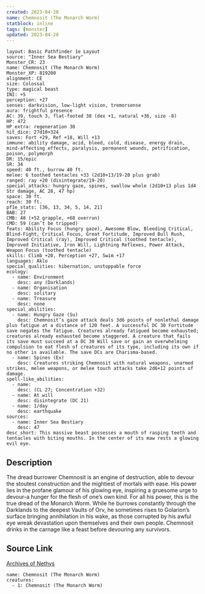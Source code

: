 ```yaml
---
created: 2023-04-28
name: Chemnosit (The Monarch Worm)
statblock: inline
tags: [monster]
updated: 2023-04-28
---
```

```statblock
layout: Basic Pathfinder 1e Layout
source: "Inner Sea Bestiary"
Monster_CR: 23
name: Chemnosit (The Monarch Worm)
Monster_XP: 819200
alignment: CE
size: Colossal
type: magical beast
INI: +5
perception: +27
senses: darkvision, low-light vision, tremorsense
aura: frightful presence
AC: 39, touch 3, flat-footed 38 (dex +1, natural +36, size -8)
HP: 472
HP_extra: regeneration 30
hit_dice: 27d10+324
saves: Fort +29, Ref +18, Will +13
immune: ability damage, acid, bleed, cold, disease, energy drain, mind-affecting effects, paralysis, permanent wounds, petrification, poison, polymorph
DR: 15/epic
SR: 34
speed: 40 ft., burrow 40 ft.
melee: 6 toothed tentacles +33 (2d10+13/19-20 plus grab)
ranged: ray +20 (disintegrate/19-20)
special_attacks: hungry gaze, spines, swallow whole (2d10+13 plus 1d4 Str damage, AC 28, 47 hp)
space: 30 ft.
reach: 30 ft.
pf1e_stats: [36, 13, 34, 5, 14, 21]
BAB: 27
CMB: 48 (+52 grapple, +68 overrun)
CMD: 59 (can’t be tripped)
feats: Ability Focus (hungry gaze), Awesome Blow, Bleeding Critical, Blind-Fight, Critical Focus, Great Fortitude, Improved Bull Rush, Improved Critical (ray), Improved Critical (toothed tentacle), Improved Initiative, Iron Will, Lightning Reflexes, Power Attack, Weapon Focus (toothed tentacle)
skills: Climb +20, Perception +27, Swim +17
languages: Aklo
special_qualities: hibernation, unstoppable force
ecology:
  - name: Environment
    desc: any (Darklands)
  - name: Organisation
    desc: solitary
  - name: Treasure
    desc: none
special_abilities:
  - name: Hungry Gaze (Su)
    desc: Chemnosit’s gaze attack deals 3d6 points of nonlethal damage plus fatigue at a distance of 120 feet. A successful DC 30 Fortitude save negates the fatigue. Creatures already fatigued become exhausted; creatures already exhausted become staggered. A creature that fails its save must succeed at a DC 30 Will save or gain an overwhelming compulsion to eat flesh of creatures of its type, including its own if no other is available. The save DCs are Charisma-based.
  - name: Spines (Ex)
    desc: Creatures striking Chemnosit with natural weapons, unarmed strikes, melee weapons, or melee touch attacks take 2d6+12 points of damage.
spell-like_abilities:
  - name:
    desc: (CL 27; Concentration +32)
  - name: At will
    desc: disintegrate (DC 21)
  - name: 1/day
    desc: earthquake
sources:
  - name: Inner Sea Bestiary
    desc: 47
desc_short: This massive beast possesses a mouth of rasping teeth and tentacles with biting mouths. In the center of its maw rests a glowing evil eye.
```
## Description
The dread burrower Chemnosit is an engine of destruction, able to devour the stoutest construction and the mightiest of mortals with ease. His power lies in the profane glamour of his glowing eye, inspiring a gruesome urge to devour-a hunger for the flesh of one’s own kind. For all his power, this is the true dread of the Monarch Worm. While he burrows constantly through the Darklands to the deepest Vaults of Orv, he sometimes rises to Golarion’s surface bringing annihilation in his wake, as those corrupted by his awful eye wreak devastation upon themselves and their own people. Chemnosit drinks in the carnage like a feast before devouring any survivors.
## Source Link
[Archives of Nethys](https://aonprd.com/MonsterDisplay.aspx?ItemName=Chemnosit%20(The%20Monarch%20Worm))
```encounter-table
name: Chemnosit (The Monarch Worm)
creatures:
  - 1: Chemnosit (The Monarch Worm)
```
